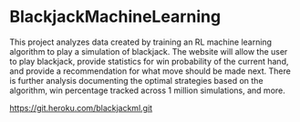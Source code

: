 # BlackjackMachineLearning
This project analyzes data created by training an RL machine learning algorithm to play a simulation of blackjack. The website will allow the user to play blackjack, provide statistics for win probability of the current hand, and provide a recommendation for what move should be made next. There is further analysis documenting the optimal strategies based on the algorithm, win percentage tracked across 1 million simulations, and more.

https://git.heroku.com/blackjackml.git

